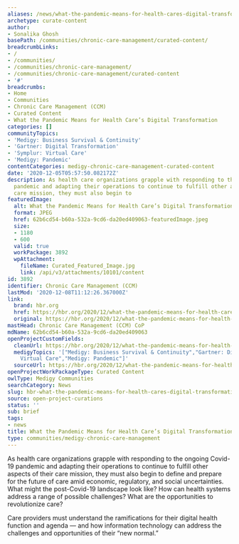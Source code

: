```yaml
---
aliases: /news/what-the-pandemic-means-for-health-cares-digital-transformation
archetype: curate-content
author:
- Sonalika Ghosh
basePath: /communities/chronic-care-management/curated-content/
breadcrumbLinks:
- /
- /communities/
- /communities/chronic-care-management/
- /communities/chronic-care-management/curated-content
- '#'
breadcrumbs:
- Home
- Communities
- Chronic Care Management (CCM)
- Curated Content
- What the Pandemic Means for Health Care’s Digital Transformation
categories: []
communityTopics:
- 'Medigy: Business Survival & Continuity'
- 'Gartner: Digital Transformation'
- 'Symplur: Virtual Care'
- 'Medigy: Pandemic'
contentCategories: medigy-chronic-care-management-curated-content
date: '2020-12-05T05:57:50.082172Z'
description: As health care organizations grapple with responding to the ongoing Covid-19
  pandemic and adapting their operations to continue to fulfill other aspects of their
  care mission, they must also begin to
featuredImage:
  alt: What the Pandemic Means for Health Care’s Digital Transformation
  format: JPEG
  href: 62b6cd54-b60a-532a-9cd6-da20ed409063-featuredImage.jpeg
  size:
  - 1180
  - 600
  valid: true
  workPackage: 3892
  wpAttachment:
    fileName: Curated_Featured_Image.jpg
    link: /api/v3/attachments/10101/content
id: 3892
identifier: Chronic Care Management (CCM)
lastMod: '2020-12-08T11:12:26.367000Z'
link:
  brand: hbr.org
  href: https://hbr.org/2020/12/what-the-pandemic-means-for-health-cares-digital-transformation
  original: https://hbr.org/2020/12/what-the-pandemic-means-for-health-cares-digital-transformation
mastHead: Chronic Care Management (CCM) CoP
mdName: 62b6cd54-b60a-532a-9cd6-da20ed409063
openProjectCustomFields:
  cleanUrl: https://hbr.org/2020/12/what-the-pandemic-means-for-health-cares-digital-transformation
  medigyTopics: '["Medigy: Business Survival & Continuity","Gartner: Digital Transformation","Symplur:
    Virtual Care","Medigy: Pandemic"]'
  sourceUrl: https://hbr.org/2020/12/what-the-pandemic-means-for-health-cares-digital-transformation
openProjectWorkPackageType: Curated Content
owlType: Medigy Communities
searchCategory: News
slug: hbr-what-the-pandemic-means-for-health-cares-digital-transformation
source: open-project-curations
status: ''
sub: brief
tags:
- news
title: What the Pandemic Means for Health Care’s Digital Transformation
type: communities/medigy-chronic-care-management
---
```


<p>As health care organizations grapple with responding to the ongoing Covid-19 pandemic and adapting their operations to continue to fulfill other aspects of their care mission, they must also begin to define and prepare for the future of care amid economic, regulatory, and social uncertainties. What might the&nbsp;post-Covid-19 landscape look like? How can health systems address a range of possible challenges? What are the opportunities to revolutionize care?</p><p>Care providers must understand the ramifications for their digital health function and agenda — and how information technology can address the challenges and opportunities of their “new normal.”&nbsp;</p>
